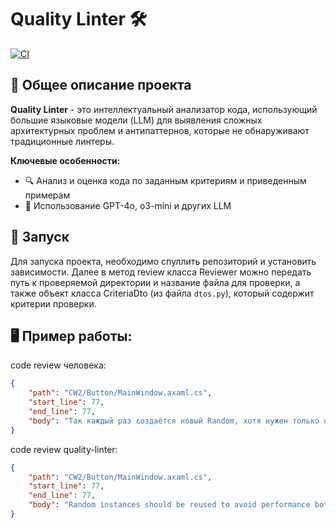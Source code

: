 # Quality Linter 🛠️

[![CI](https://github.com/emnigma/quality-linter/actions/workflows/ci.yml/badge.svg)](https://github.com/emnigma/quality-linter/actions)

## 📌 Общее описание проекта

**Quality Linter** - это интеллектуальный анализатор кода, использующий большие языковые модели (LLM) для выявления сложных архитектурных проблем и антипаттернов, которые не обнаруживают традиционные линтеры.

**Ключевые особенности:**
- 🔍 Анализ и оценка кода по заданным критериям и приведенным примерам
- 🤖 Использование GPT-4o, o3-mini и других LLM

## 🚀 Запуск

Для запуска проекта, необходимо спуллить репозиторий и установить зависимости.
Далее в метод review класса Reviewer можно передать путь к проверяемой директории и название файла для проверки, а также объект класса CriteriaDto (из файла `dtos.py`), который содержит критерии проверки.

## 🖥 Пример работы:
code review человека:
```json
{
    "path": "CW2/Button/MainWindow.axaml.cs",
    "start_line": 77,
    "end_line": 77,
    "body": "Так каждый раз создаётся новый Random, хотя нужен только один (и сборщику мусора это всё собирать). Правильнее было бы сделать его статическим полем или вообще использовать Random.Shared"
}
```
code review quality-linter:
```json
{
    "path": "CW2/Button/MainWindow.axaml.cs",
    "start_line": 77,
    "end_line": 77,
    "body": "Random instances should be reused to avoid performance bottlenecks and enhance randomness quality."
}
```